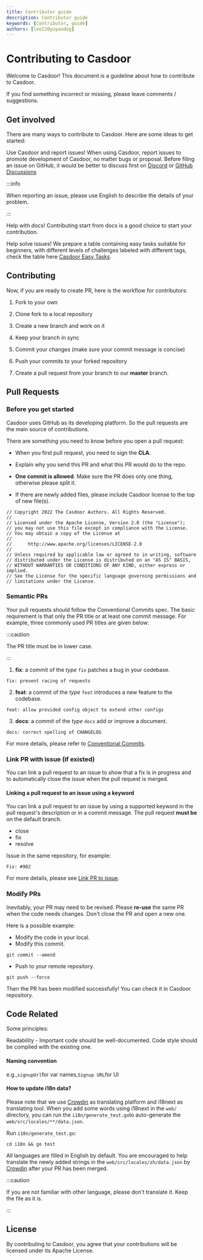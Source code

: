 ```yaml
---
title: Contributor guide
description: Contributor guide
keywords: [Contributor, guide]
authors: [leo220yuyaodog]
---
```


# Contributing to Casdoor

Welcome to Casdoor! This document is a guideline about how to contribute to Casdoor.

If you find something incorrect or missing, please leave comments / suggestions.

## Get involved

There are many ways to contribute to Casdoor. Here are some ideas to get started:

Use Casdoor and report issues! When using Casdoor, report issues to promote development of Casdoor, no matter bugs or proposal. Before filing an issue on GitHub, it would be better to discuss first on [Discord](https://discord.com/invite/qteNGWt8UY) or [GitHub Discussions](https://github.com/casdoor/casdoor/discussions)

:::info

When reporting an issue, please use English to describe the details of your problem.

:::

Help with docs! Contributing start from docs is a good choice to start your contribution.

Help solve issues! We prepare a table containing easy tasks suitable for beginners, with different levels of challenges labeled with different tags, check the table here [Casdoor Easy Tasks](https://github.com/orgs/casdoor/projects/1).

## Contributing

Now, if you are ready to create PR, here is the workflow for contributors:

1. Fork to your own

2. Clone fork to a local repository

3. Create a new branch and work on it

4. Keep your branch in sync

5. Commit your changes (make sure your commit message is concise)

6. Push your commits to your forked repository

7. Create a pull request from your branch to our **master** branch.

## Pull Requests

### Before you get started

Casdoor uses GitHub as its developing platform. So the pull requests are the main source of contributions.

There are something you need to know before you open a pull request:

- When you first pull request, you need to sign the **CLA**.

- Explain why you send this PR and what this PR would do to the repo.

- **One commit is allowed**. Make sure the PR does only one thing, otherwise please split it.

- If there are newly added files, please include Casdoor license to the top of new file(s).

```text
// Copyright 2022 The Casdoor Authors. All Rights Reserved.
//
// Licensed under the Apache License, Version 2.0 (the "License");
// you may not use this file except in compliance with the License.
// You may obtain a copy of the License at
//
//      http://www.apache.org/licenses/LICENSE-2.0
//
// Unless required by applicable law or agreed to in writing, software
// distributed under the License is distributed on an "AS IS" BASIS,
// WITHOUT WARRANTIES OR CONDITIONS OF ANY KIND, either express or implied.
// See the License for the specific language governing permissions and
// limitations under the License.
```

### Semantic PRs

Your pull requests should follow the Conventional Commits spec. The basic requirement is that only the PR title or at least one commit message. For example, three commonly used PR titles are given below:

:::caution

The PR title must be in lower case.

:::

1. **fix**: a commit of the _type_ `fix` patches a bug in your codebase.
```text
fix: prevent racing of requests
```

2. **feat**: a commit of the _type_ `feat` introduces a new feature to the codebase.
```text
feat: allow provided config object to extend other configs
```

3. **docs**: a commit of the _type_ `docs` add or improve a document.
```text
docs: correct spelling of CHANGELOG
```

For more details, please refer to [Conventional Commits](https://www.conventionalcommits.org/en/v1.0.0/#summary).

### Link PR with issue (if existed)

You can link a pull request to an issue to show that a fix is in progress and to automatically close the issue when the
pull request is merged.

#### Linking a pull request to an issue using a keyword

You can link a pull request to an issue by using a supported keyword in the pull request's description or in a commit message. The pull request **must be** on the default branch.
- close
- fix
- resolve

Issue in the same repository, for example:

```text
Fix: #902
```

For more details, please see [Link PR to issue](https://docs.github.com/en/issues/tracking-your-work-with-issues/linking-a-pull-request-to-an-issue).

### Modify PRs

Inevitably, your PR may need to be revised. Please **re-use** the same PR when the code needs changes. Don't close the PR and open a new one.

Here is a possible example:
- Modify the code in your local.
- Modify this commit.  
```shell
git commit --amend
```
- Push to your remote repository.  
```shell
git push --force
```

Then the PR has been modified successfully! You can check it in Casdoor repository.



## Code Related

Some principles:

Readability - Important code should be well-documented. Code style should be complied with the existing one.

#### Naming convention

e.g.,`signupUrl`for var names,`Signup URL`for UI

#### How to update i18n data?

Please note that we use [Crowdin](https://crowdin.com/project/casdoor-site) as translating platform and i18next as
translating tool. When you add some words using i18next in the `web/` directory, you can run the `i18n/generate_test.go`to auto-generate the `web/src/locales/**/data.json`.

Run `i18n/generate_test.go`:
```shell
cd i18n && go test
```

All languages are filled in English by default. You are encouraged to help translate the newly added
strings in the `web/src/locales/zh/data.json` by [Crowdin](https://crowdin.com/project/casdoor-site) after your PR has been merged.

:::caution

If you are not familiar with other language, please don't translate it. Keep the file as it is.

:::

## License

By contributing to Casdoor, you agree that your contributions will be licensed under its Apache License.
